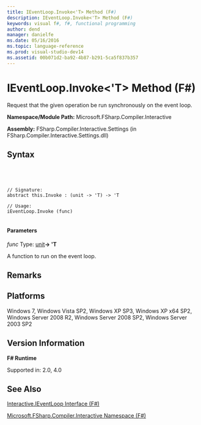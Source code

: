 ```yaml
---
title: IEventLoop.Invoke<'T> Method (F#)
description: IEventLoop.Invoke<'T> Method (F#)
keywords: visual f#, f#, functional programming
author: dend
manager: danielfe
ms.date: 05/16/2016
ms.topic: language-reference
ms.prod: visual-studio-dev14
ms.assetid: 00b071d2-ba92-4b87-b291-5ca5f837b357 
---
```


# IEventLoop.Invoke<'T> Method (F#)

Request that the given operation be run synchronously on the event loop.

**Namespace/Module Path:** Microsoft.FSharp.Compiler.Interactive

**Assembly:** FSharp.Compiler.Interactive.Settings (in FSharp.Compiler.Interactive.Settings.dll)


## Syntax



```




// Signature:
abstract this.Invoke : (unit -> 'T) -> 'T

// Usage:
iEventLoop.Invoke (func)


```





#### Parameters
*func*
Type: [unit](http://msdn.microsoft.com/en-us/library/00b837c2-6c8a-483a-87d3-0479c64037a7)**-&gt; 'T**


A function to run on the event loop.




## Remarks

## Platforms
Windows 7, Windows Vista SP2, Windows XP SP3, Windows XP x64 SP2, Windows Server 2008 R2, Windows Server 2008 SP2, Windows Server 2003 SP2


## Version Information
**F# Runtime**

Supported in: 2.0, 4.0



## See Also
[Interactive.IEventLoop Interface &#40;F&#35;&#41;](Interactive.IEventLoop-Interface-%5BFSharp%5D.md)

[Microsoft.FSharp.Compiler.Interactive Namespace &#40;F&#35;&#41;](Microsoft.FSharp.Compiler.Interactive-Namespace-%5BFSharp%5D.md)

